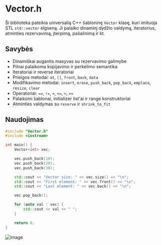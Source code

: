 # Vector.h

Ši biblioteka pateikia universalią C++ šabloninę `Vector` klasę, kuri imituoja STL `std::vector` elgseną. Ji palaiko dinaminį dydžio valdymą, iteratorius, atminties rezervavimą, įterpimą, pašalinimą ir kt.

## Savybės

- Dinamiškai augantis masyvas su rezervavimo galimybe
- Pilnai palaikoma kopijavimo ir perkėlimo semantika
- Iteratoriai ir reverse iteratoriai
- Prieigos metodai: `at`, `[]`, `front`, `back`, `data`
- Modifikavimo metodai: `insert`, `erase`, `push_back`, `pop_back`, `emplace`, `resize`, `clear`
- Operatoriai: `==`, `!=`, `<`, `<=`, `>`, `>=`
- Palaikomi šablonai, initializer list'ai ir range konstruktoriai
- Atminties valdymas su `reserve` ir `shrink_to_fit`

## Naudojimas

```cpp
#include "Vector.h"
#include <iostream>

int main() {
    Vector<int> vec;

    vec.push_back(10);
    vec.push_back(20);
    vec.push_back(30);

    std::cout << "Vector size: " << vec.size() << "\n";
    std::cout << "First element: " << vec.front() << "\n";
    std::cout << "Last element: " << vec.back() << "\n";

    vec.pop_back();

    for (auto val : vec) {
        std::cout << val << " ";
    }

    return 0;
}

```
![image](https://github.com/user-attachments/assets/70e2fc71-405f-4754-86a9-197132522e30)
